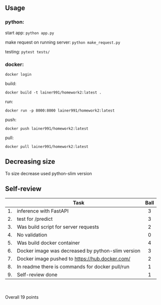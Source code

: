 ## Usage

### python:
start app:
`python app.py`

make request on running server:
`python make_request.py`

testing:
`pytest tests/`

### docker:

`docker login`

build:

`docker build -t lainer991/homework2:latest .`

run:

`docker run -p 8000:8000 lainer991/homework2:latest`

push:

`docker push lainer991/homework2:latest`

pull:

`docker pull lainer991/homework2:latest`

## Decreasing size

To size decrease used python-slim version

## Self-review

|  |Task|Ball|
|---|-------------------------------------------------------------------------------------------------------------|:-------------:|
|1.|inference with FastAPI|3|
|2.|test for /predict|3|
|3.|Was build script for server requests|2|
|4.|No validation|0|
|5.|Was build docker container |4|
|6.|Docker image was decreased by python-slim version|3|
|7.|Docker image pushed to https://hub.docker.com/|2|
|8.|In readme there is commands for docker pull/run|1|
|9.|Self-review done|1|
<br>
<br>
Overall 19 points
<br>
<br>


